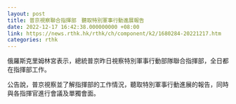 ```yaml
---
layout: post
title: 普京視察聯合指揮部　聽取特別軍事行動進展報告
date: 2022-12-17 16:42:38.000000000 +08:00
link: https://news.rthk.hk/rthk/ch/component/k2/1680284-20221217.htm
categories: rthk
---
```


俄羅斯克里姆林宮表示，總統普京昨日視察特別軍事行動部隊聯合指揮部，全日都在指揮部工作。

公告說，普京視察並了解指揮部的工作情況，聽取特別軍事行動進展的報告，同時與各指揮官進行會議及單獨會面。
